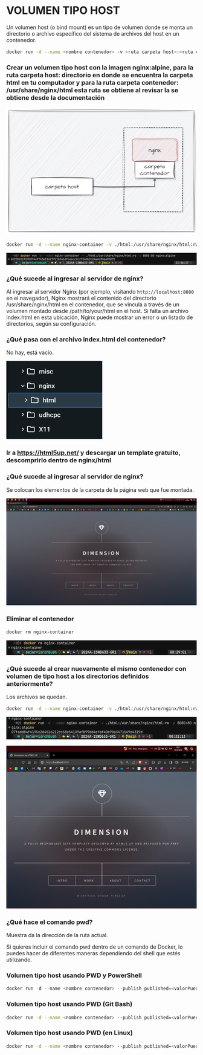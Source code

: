 # VOLUMEN TIPO HOST
Un volumen host (o bind mount) es un tipo de volumen donde se monta un directorio o archivo específico del sistema de archivos del host en un contenedor.

```bash
docker run -d --name <nombre contenedor> -v <ruta carpeta host>:<ruta carpeta contenedor> <imagen> 
```

### Crear un volumen tipo host con la imagen nginx:alpine, para la ruta carpeta host: directorio en donde se encuentra la carpeta html en tu computador y para la ruta carpeta contenedor: /usr/share/nginx/html esta ruta se obtiene al revisar la se obtiene desde la documentación

![Volúmenes](imagenes/volumen-host.PNG)

```bash
docker run -d --name nginx-container -v ./html:/usr/share/nginx/html:rw -p 8080:80 nginx:alpine
```

![Volumen nginx:alpine](imagenes/2_captura1.png)

### ¿Qué sucede al ingresar al servidor de nginx?
Al ingresar al servidor Nginx (por ejemplo, visitando `http://localhost:8080` en el navegador), Nginx mostrará el contenido del directorio /usr/share/nginx/html en el contenedor, que se vincula a través de un volumen montado desde /path/to/your/html en el host. Si falta un archivo index.html en esta ubicación, Nginx puede mostrar un error o un listado de directorios, según su configuración.

### ¿Qué pasa con el archivo index.html del contenedor?
No hay, está vacío.

![html vacío](imagenes/2_captura2.png)


### Ir a https://html5up.net/ y descargar un template gratuito, descomprirlo dentro de nginx/html
### ¿Qué sucede al ingresar al servidor de nginx?

Se colocan los elementos de la carpeta de la página web que fue montada.

![Pagina web](imagenes/2_captura3.png)

### Eliminar el contenedor
```bash
docker rm nginx-container
```

![Eliminar contenedor](imagenes/2_captura4.png)

### ¿Qué sucede al crear nuevamente el mismo contenedor con volumen de tipo host a los directorios definidos anteriormente?

Los archivos se quedan.

```bash
docker run -d --name nginx-container -v ./html:/usr/share/nginx/html:rw -p 8080:80 nginx:alpine
```

![Crear contenedor nuevamente](imagenes/2_captura5.png)

![Pagina web](imagenes/2_captura6.png)

### ¿Qué hace el comando pwd?

Muestra da la dirección de la ruta actual.

Si quieres incluir el comando pwd dentro de un comando de Docker, lo puedes hacer de diferentes maneras dependiendo del shell que estés utilizando.


### Volumen tipo host usando PWD y PowerShell
```powershell
docker run -d --name <nombre contenedor> --publish published=<valorPuertoHost>,target=<valor> -v ${PWD}/<ruta relativa>:<ruta absoluta> <nombre imagen>:<tag> 
```

### Volumen tipo host usando PWD (Git Bash)

```bash
docker run -d --name <nombre contenedor> --publish published=<valorPuertoHost>,target=<valor> -v $(pwd -W)/html:/usr/share/nginx/html <nombre imagen>:<tag> 
```

### Volumen tipo host usando PWD (en Linux)

```bash
docker run -d --name <nombre contenedor> --publish published=<valorPuertoHost>,target=<valor> -v $(pwd)/html:/usr/share/nginx/html <nombre imagen>:<tag> 
```